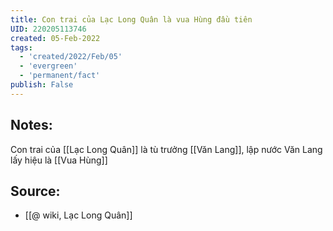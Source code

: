 ```yaml
---
title: Con trai của Lạc Long Quân là vua Hùng đầu tiên
UID: 220205113746
created: 05-Feb-2022
tags:
  - 'created/2022/Feb/05'
  - 'evergreen'
  - 'permanent/fact'
publish: False
---
```

## Notes:
Con trai của [[Lạc Long Quân]] là tù trưởng [[Văn Lang]], lập nước Văn Lang lấy hiệu là [[Vua Hùng]]

## Source:
- [[@ wiki, Lạc Long Quân]]


